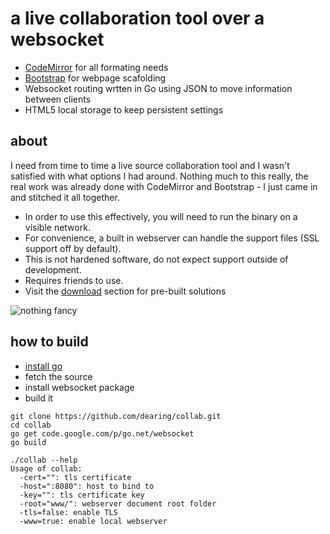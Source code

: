 # a live collaboration tool over a websocket #

- [CodeMirror](http://codemirror.net/) for all formating needs
- [Bootstrap](http://twitter.github.com/bootstrap/) for webpage scafolding
- Websocket routing wrtten in Go using JSON to move information between clients
- HTML5 local storage to keep persistent settings

## about ##
I need from time to time a live source collaboration tool and I wasn't satisfied with what options I had around.
Nothing much to this really, the real work was already done with CodeMirror and Bootstrap - I just came in and 
stitched it all together.

- In order to use this effectively, you will need to run the binary on a visible network.
- For convenience, a built in webserver can handle the support files (SSL support off by default).
- This is not hardened software, do not expect support outside of development.
- Requires friends to use.
- Visit the [download](https://github.com/dearing/collab/downloads) section for pre-built solutions

![nothing fancy](https://raw.github.com/dearing/collab/master/www/img/collab.png)


## how to build ##
- [install go](http://golang.org/doc/install)
- fetch the source
- install websocket package
- build it

```
git clone https://github.com/dearing/collab.git
cd collab
go get code.google.com/p/go.net/websocket
go build

./collab --help
Usage of collab:
  -cert="": tls certificate
  -host=":8080": host to bind to
  -key="": tls certificate key
  -root="www/": webserver document root folder
  -tls=false: enable TLS
  -www=true: enable local webserver
```